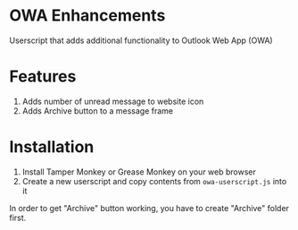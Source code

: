 OWA Enhancements
================

Userscript that adds additional functionality to Outlook Web App (OWA)


Features
========

1. Adds number of unread message to website icon
1. Adds Archive button to a message frame

Installation
=============

1. Install Tamper Monkey or Grease Monkey on your web browser
2. Create a new userscript and copy contents from `owa-userscript.js` into it

In order to get "Archive" button working, you have to create "Archive" folder first.

